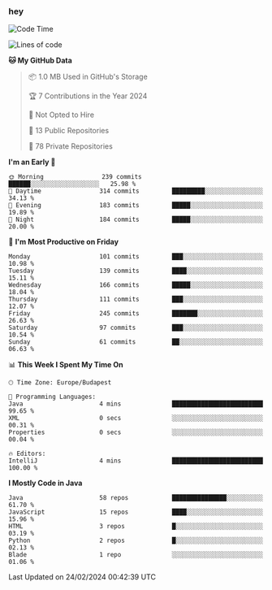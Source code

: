 ### hey

<!--START_SECTION:waka-->
![Code Time](http://img.shields.io/badge/Code%20Time-976%20hrs%2014%20mins-blue)

![Lines of code](https://img.shields.io/badge/From%20Hello%20World%20I%27ve%20Written-1.0%20million%20lines%20of%20code-blue)

**🐱 My GitHub Data** 

> 📦 1.0 MB Used in GitHub's Storage 
 > 
> 🏆 7 Contributions in the Year 2024
 > 
> 🚫 Not Opted to Hire
 > 
> 📜 13 Public Repositories 
 > 
> 🔑 78 Private Repositories 
 > 
**I'm an Early 🐤** 

```text
🌞 Morning                239 commits         ██████░░░░░░░░░░░░░░░░░░░   25.98 % 
🌆 Daytime                314 commits         █████████░░░░░░░░░░░░░░░░   34.13 % 
🌃 Evening                183 commits         █████░░░░░░░░░░░░░░░░░░░░   19.89 % 
🌙 Night                  184 commits         █████░░░░░░░░░░░░░░░░░░░░   20.00 % 
```
📅 **I'm Most Productive on Friday** 

```text
Monday                   101 commits         ███░░░░░░░░░░░░░░░░░░░░░░   10.98 % 
Tuesday                  139 commits         ████░░░░░░░░░░░░░░░░░░░░░   15.11 % 
Wednesday                166 commits         █████░░░░░░░░░░░░░░░░░░░░   18.04 % 
Thursday                 111 commits         ███░░░░░░░░░░░░░░░░░░░░░░   12.07 % 
Friday                   245 commits         ███████░░░░░░░░░░░░░░░░░░   26.63 % 
Saturday                 97 commits          ███░░░░░░░░░░░░░░░░░░░░░░   10.54 % 
Sunday                   61 commits          ██░░░░░░░░░░░░░░░░░░░░░░░   06.63 % 
```


📊 **This Week I Spent My Time On** 

```text
🕑︎ Time Zone: Europe/Budapest

💬 Programming Languages: 
Java                     4 mins              █████████████████████████   99.65 % 
XML                      0 secs              ░░░░░░░░░░░░░░░░░░░░░░░░░   00.31 % 
Properties               0 secs              ░░░░░░░░░░░░░░░░░░░░░░░░░   00.04 % 

🔥 Editors: 
IntelliJ                 4 mins              █████████████████████████   100.00 % 
```

**I Mostly Code in Java** 

```text
Java                     58 repos            ███████████████░░░░░░░░░░   61.70 % 
JavaScript               15 repos            ████░░░░░░░░░░░░░░░░░░░░░   15.96 % 
HTML                     3 repos             █░░░░░░░░░░░░░░░░░░░░░░░░   03.19 % 
Python                   2 repos             █░░░░░░░░░░░░░░░░░░░░░░░░   02.13 % 
Blade                    1 repo              ░░░░░░░░░░░░░░░░░░░░░░░░░   01.06 % 
```




 Last Updated on 24/02/2024 00:42:39 UTC
<!--END_SECTION:waka-->
